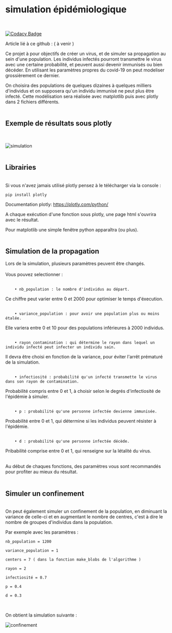 
# simulation épidémiologique 
<br/>

[![Codacy Badge](https://api.codacy.com/project/badge/Grade/1be197d831a742f5af9d86e04a70721f)](https://app.codacy.com/manual/antoninlefevre45/simulation_virus_covid-19?utm_source=github.com&utm_medium=referral&utm_content=antonin-lfv/simulation_virus_covid-19&utm_campaign=Badge_Grade_Dashboard)

Article lié à ce github : ( à venir )

Ce projet à pour objectifs de créer un virus, et de simuler sa propagation au sein d'une population. Les individus infectés pourront transmettre le virus avec une certaine probabilité, et peuvent aussi devenir immunisés ou bien décéder. 
En utilisant les paramètres propres du covid-19 on peut modeliser grossièrement ce dernier.

On choisira des populations de quelques dizaines à quelques milliers d'individus et on supposera qu'un individu immunisé ne peut plus être infecté.
Cette modélisation sera réalisée avec matplotlib puis avec plotly dans 2 fichiers différents.
<br/><br/>

## Exemple de résultats sous plotly 

<br/>

![simulation](https://user-images.githubusercontent.com/63207451/87425516-11c8b800-c5de-11ea-855a-641e82b8ee96.png)
<br/><br/>

## Librairies 

<br/>
Si vous n'avez jamais utilisé plotly pensez à le télécharger via la console :


	pip install plotly


Documentation plotly: <https://plotly.com/python/>

A chaque exécution d'une fonction sous plotly, une page html s'ouvrira avec le résultat.

Pour matplotlib une simple fenêtre python apparaîtra (ou plus).
<br/><br/>

## Simulation de la propagation
Lors de la simulation, plusieurs paramètres peuvent être changés.  
 <br/>
Vous pouvez selectionner :  
 <br/>
  
		• nb_population : le nombre d'individus au départ. 

Ce chiffre peut varier entre 0 et 2000 pour optimiser le temps d'éxecution.<br/><br/>
  
		• variance_population : pour avoir une population plus ou moins étalée. 

Elle variera entre 0 et 10 pour des populations inférieures à 2000 individus.<br/><br/>
 
 		• rayon_contamination : qui détermine le rayon dans lequel un individu infecté peut infecter un individu sain. 

Il devra être choisi en fonction de la variance, pour éviter l'arrêt prématuré de la simulation.<br/><br/>
  
		• infectiosité : probabilité qu'un infecté transmette le virus dans son rayon de contamination. 

Probabilité compris entre 0 et 1, à choisir selon le degrés d'infectiosité de l'épidémie à simuler.<br/><br/>

		• p : probabilité qu'une personne infectée devienne immunisée. 
	
Probabilité entre 0 et 1, qui détermine si les individus peuvent résister à l'épidémie.<br/><br/>
	  
		• d : probabilité qu'une personne infectée décède.    

Pribabilité comprise entre 0 et 1, qui renseigne sur la létalité du virus.<br/><br/>

Au début de chaques fonctions, des paramètres vous sont recommandés pour profiter au mieux du résultat. 
<br/><br/>

## Simuler un confinement 

<br/>
On peut également simuler un confinement de la population, en diminuant la variance de celle-ci et en augmentant le nombre de centres, c'est à dire le nombre de groupes d'individus dans la population.
<br/>

Par exemple avec les paramètres :

	nb_population = 1200
	
	variance_population = 1
	
	centers = 7 ( dans la fonction make_blobs de l'algorithme )
	
	rayon = 2
	
	infectiosité = 0.7
	
	p = 0.4
	
	d = 0.3

<br/>

On obtient la simulation suivante :

![confinement](https://user-images.githubusercontent.com/63207451/95127775-d5c66e80-0758-11eb-9a50-2f7285ea596f.png)

<br/>


